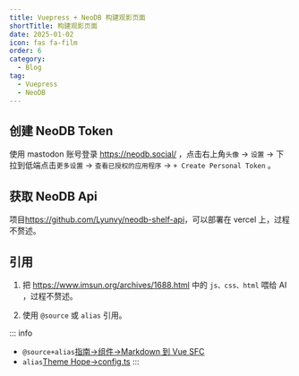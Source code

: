 ```yaml
---
title: Vuepress + NeoDB 构建观影页面
shortTitle: 构建观影页面
date: 2025-01-02
icon: fas fa-film
order: 6
category:
  - Blog
tag:
  - Vuepress
  - NeoDB
---
```


## 创建 NeoDB Token

使用 mastodon 账号登录 https://neodb.social/ ，点击右上角`头像` → `设置` → 下拉到低端点击`更多设置` → `查看已授权的应用程序` → `+ Create Personal Token` 。


## 获取 NeoDB Api

项目<https://github.com/Lyunvy/neodb-shelf-api>，可以部署在 vercel 上，过程不赘述。


## 引用

1. 把 <https://www.imsun.org/archives/1688.html> 中的 `js、css、html` 喂给 AI ，过程不赘述。

2. 使用 `@source` 或 `alias` 引用。

::: info
- `@source+alias`[指南→组件→Markdown 到 Vue SFC](https://theme-hope.vuejs.press/zh/guide/component/sfc.html)
- `alias`[Theme Hope→config.ts](https://github.com/vuepress-theme-hope/vuepress-theme-hope/blob/main/docs/theme/src/.vuepress/config.ts)
:::

